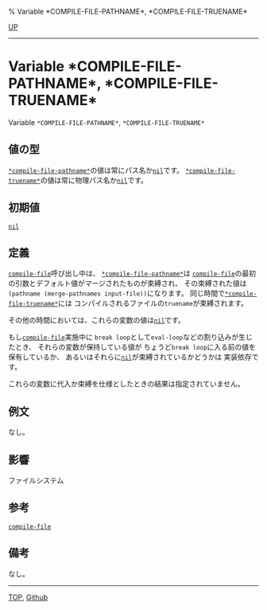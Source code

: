 % Variable \*COMPILE-FILE-PATHNAME\*, \*COMPILE-FILE-TRUENAME\*

[UP](24.2.html)  

---

# Variable **\*COMPILE-FILE-PATHNAME\*, \*COMPILE-FILE-TRUENAME\***


Variable `*COMPILE-FILE-PATHNAME*`, `*COMPILE-FILE-TRUENAME*`


## 値の型

[`*compile-file-pathname*`](24.2.compile-file-pathname-variable.html)の値は常にパス名か[`nil`](5.3.nil-variable.html)です。
[`*compile-file-truename*`](24.2.compile-file-pathname-variable.html)の値は常に物理パス名か[`nil`](5.3.nil-variable.html)です。


## 初期値

[`nil`](5.3.nil-variable.html)


## 定義

[`compile-file`](24.2.compile-file.html)呼び出し中は、
[`*compile-file-pathname*`](24.2.compile-file-pathname-variable.html)は
[`compile-file`](24.2.compile-file.html)の最初の引数とデフォルト値がマージされたものが束縛され、
その束縛された値は`(pathname (merge-pathnames input-file))`になります。
同じ時間で[`*compile-file-truename*`](24.2.compile-file-pathname-variable.html)には
コンパイルされるファイルの`truename`が束縛されます。

その他の時間においては、これらの変数の値は[`nil`](5.3.nil-variable.html)です。

もし[`compile-file`](24.2.compile-file.html)実施中に
`break loop`として`eval-loop`などの割り込みが生じたとき、
それらの変数が保持している値が
ちょうど`break loop`に入る前の値を保有しているか、
あるいはそれらに[`nil`](5.3.nil-variable.html)が束縛されているかどうかは
実装依存です。

これらの変数に代入か束縛を仕様としたときの結果は指定されていません。


## 例文

なし。


## 影響

ファイルシステム


## 参考

[`compile-file`](24.2.compile-file.html)


## 備考

なし。


---
[TOP](index.html),  [Github](https://github.com/nptcl/npt-japanese)

